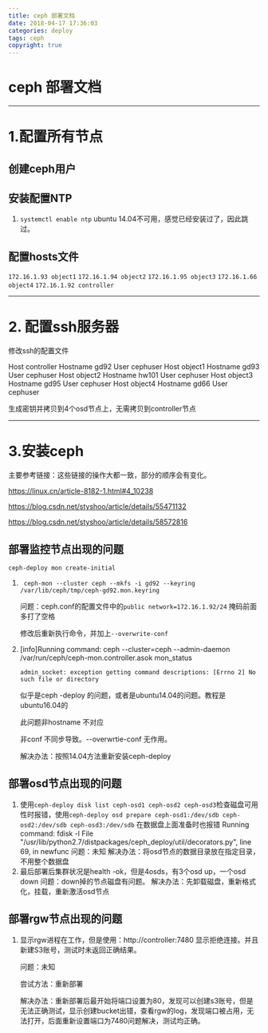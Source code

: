 ```yaml
---
title: ceph 部署文档
date: 2018-04-17 17:36:03
categories: deploy
tags: ceph
copyright: true
---
```


# ceph 部署文档

<!--more-->

------

# 1.配置所有节点

## 创建ceph用户

## 安装配置NTP

1. `systemctl enable ntp`  ubuntu 14.04不可用，感觉已经安装过了，因此跳过。

## 配置hosts文件

`172.16.1.93 object1`
`172.16.1.94 object2`
`172.16.1.95 object3`
`172.16.1.66 object4`
`172.16.1.92 controller`

------

# 2. 配置ssh服务器

修改ssh的配置文件

Host controller
        Hostname gd92
        User cephuser
Host object1
        Hostname gd93
        User cephuser
Host object2
        Hostname hw101
        User cephuser
Host object3
        Hostname gd95
        User cephuser
Host object4
        Hostname gd66
        User cephuser

生成密钥并拷贝到4个osd节点上，无需拷贝到controller节点

------

# 3.安装ceph

主要参考链接：这些链接的操作大都一致，部分的顺序会有变化。

https://linux.cn/article-8182-1.html#4_10238

https://blog.csdn.net/styshoo/article/details/55471132

https://blog.csdn.net/styshoo/article/details/58572816

## 部署监控节点出现的问题

`ceph-deploy mon create-initial`

1. ` ceph-mon --cluster ceph --mkfs -i gd92 --keyring /var/lib/ceph/tmp/ceph-gd92.mon.keyring`

   问题：ceph.conf的配置文件中的`public network=172.16.1.92/24` 掩码前面多打了空格

   修改后重新执行命令，并加上`--overwrite-conf` 

2. [info]Running command: ceph --cluster=ceph --admin-daemon /var/run/ceph/ceph-mon.controller.asok mon_status

   `admin_socket: exception getting command descriptions: [Errno 2] No such file or directory`

   似乎是ceph -deploy 的问题，或者是ubuntu14.04的问题。教程是ubuntu16.04的

   此问题非hostname 不对应

   非conf 不同步导致。--overwrtie-conf  无作用。

   解决办法：按照14.04方法重新安装ceph-deploy

## 部署osd节点出现的问题

1. 使用`ceph-deploy disk list ceph-osd1 ceph-osd2 ceph-osd3`检查磁盘可用性时报错，使用`ceph-deploy osd prepare ceph-osd1:/dev/sdb ceph-osd2:/dev/sdb ceph-osd3:/dev/sdb` 在数据盘上面准备时也报错
   Running command: fdisk -l  File "/usr/lib/python2.7/distpackages/ceph_deploy/util/decorators.py", line 69, in newfunc 
   问题：未知
   解决办法：将osd节点的数据目录放在指定目录，不用整个数据盘
2. 最后部署后集群状况是health -ok，但是4osds，有3个osd up，一个osd down
   问题：down掉的节点磁盘有问题。
   解决办法：先卸载磁盘，重新格式化，挂载，重新激活osd节点

## 部署rgw节点出现的问题

1. 显示rgw进程在工作，但是使用：http://controller:7480 显示拒绝连接。并且新建S3账号，测试时未返回正确结果。

   问题：未知

   尝试方法：重新部署

   解决办法：重新部署后最开始将端口设置为80，发现可以创建s3账号，但是无法正确测试，显示创建bucket出错，查看rgw的log，发现端口被占用，无法打开，后面重新设置端口为7480问题解决，测试均正确。